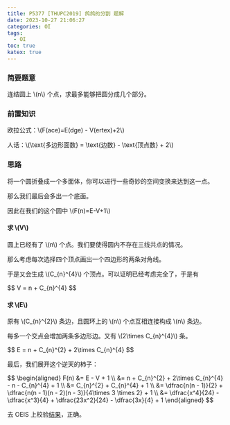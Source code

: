 ```yaml
---
title: P5377 [THUPC2019] 鸽鸽的分割 题解
date: 2023-10-27 21:06:27
categories: OI
tags:
  - OI
toc: true
katex: true
---
```

### 简要题意

连结圆上 \\(n\\) 个点，求最多能够把圆分成几个部分。

<!-- more -->

### 前置知识

欧拉公式：\\(F(ace)=E(dge) - V(ertex)+2\\)

人话：\\(\text{多边形面数} = \text{边数} - \text{顶点数} + 2\\)

### 思路

将一个圆折叠成一个多面体，你可以进行一些奇妙的空间变换来达到这一点。

那么我们最后会多出一个底面。

因此在我们的这个圆中 \\(F(n)=E-V+1\\)

#### 求 \\(V\\)

圆上已经有了 \\(n\\) 个点。我们要使得圆内不存在三线共点的情况。

那么考虑每次选择四个顶点画出一个四边形的两条对角线。

于是又会生成 \\(C_{n}^{4}\\) 个顶点。可以证明已经考虑完全了，于是有

<div>
$$
V = n + C_{n}^{4}
$$
</div>

#### 求 \\(E\\)

原有 \\(C_{n}^{2}\\) 条边，且圆环上的 \\(n\\) 个点互相连接构成 \\(n\\) 条边。

每多一个交点会增加两条多边形边。又有 \\(2\times C_{n}^{4}\\) 条。

<div>
$$
E = n + C_{n}^{2} + 2\times C_{n}^{4}
$$
</div>

最后，我们展开这个逆天的柿子：

<div>
$$
\begin{aligned}
	F(n) &= E - V + 1 \\
	&= n + C_{n}^{2} + 2\times C_{n}^{4} - n - C_{n}^{4} + 1 \\
	&= C_{n}^{2} + C_{n}^{4} + 1 \\
	&= \dfrac{n(n - 1)}{2} + \dfrac{n(n - 1)(n - 2)(n - 3)}{4\times 3 \times 2} + 1 \\
	&= \dfrac{x^4}{24} - \dfrac{x^3}{4} + \dfrac{23x^2}{24} - \dfrac{3x}{4} + 1
\end{aligned}
$$
</div>

去 OEIS 上校验[结果](https://oeis.org/A000127 "result")，正确。
